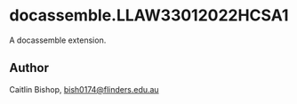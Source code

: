 # docassemble.LLAW33012022HCSA1

A docassemble extension.

## Author

Caitlin Bishop, bish0174@flinders.edu.au

